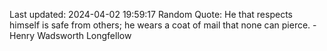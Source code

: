 Last updated: 2024-04-02 19:59:17
Random Quote: He that respects himself is safe from others; he wears a coat of mail that none can pierce. - Henry Wadsworth Longfellow